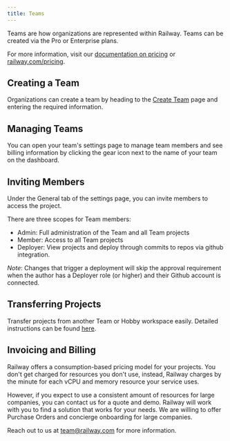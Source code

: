 ```yaml
---
title: Teams
---
```


Teams are how organizations are represented within Railway. Teams can be created via the Pro or Enterprise plans.

For more information, visit our [documentation on pricing](/reference/pricing) or <a href="https://railway.com/pricing" target="_blank">railway.com/pricing</a>.

## Creating a Team

Organizations can create a team by heading to the <a href="https://railway.com/new/team" target="_blank">Create Team</a> page and entering the required information.

## Managing Teams

You can open your team's settings page to manage team members and see billing information by clicking the gear icon next to the name of your team on the dashboard.

## Inviting Members

Under the General tab of the settings page, you can invite members to access the project.

There are three scopes for Team members:

- Admin: Full administration of the Team and all Team projects
- Member: Access to all Team projects
- Deployer: View projects and deploy through commits to repos via github integration.

*Note*: Changes that trigger a deployment will skip the approval requirement when the author has a Deployer role (or higher) and their Github account is connected.

## Transferring Projects

Transfer projects from another Team or Hobby workspace easily.  Detailed instructions can be found [here](/guides/projects#transferring-projects).

## Invoicing and Billing

Railway offers a consumption-based pricing model for your projects. You don't get charged for resources you don't use, instead, Railway charges by the minute for each vCPU and memory resource your service uses.

However, if you expect to use a consistent amount of resources for large companies, you can contact us for a quote and demo. Railway will work with you to find a solution that works for your needs. We are willing to offer Purchase Orders and concierge onboarding for large companies.

Reach out to us at [team@railway.com](mailto:team@railway.com) for more information.
